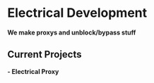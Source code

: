 # Electrical Development

**We make proxys and unblock/bypass stuff**

## Current Projects

**- Electrical Proxy**
